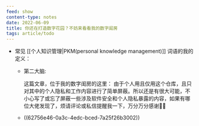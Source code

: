 ```yaml
---
feed: show
content-type: notes
date: 2022-06-09
title: 你还在打造数字花园？不妨来看看我的数字闺房
tags: article/todo
---
```

- 常见 [[个人知识管理|PKM(personal knowledge management)]] 词语的我的定义：
	- 第二大脑:
	  
	  这篇文章，位于我的数字闺房的这里：
	  由于个人用且仅用这个仓库，且只对其中的个人隐私和工作内容进行了简单屏蔽。所以还是有很大可能，不小心写了或忘了屏蔽一些涉及软件安全和个人隐私暴露的内容，如果有哪位大佬发现了，烦请评论或私信提醒我一下，万分万分感谢🦀🦀
	- ((62756e46-0a3c-4edc-bced-7a25f26b3002))
